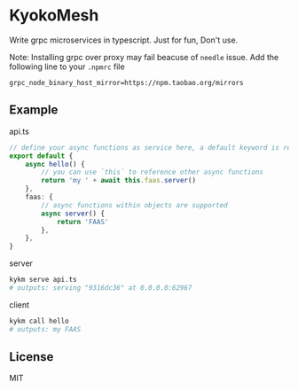 # KyokoMesh
Write grpc microservices in typescript. Just for fun, Don't use.

Note: Installing grpc over proxy may fail beacuse of `needle` issue. Add the following line to your `.npmrc` file
```
grpc_node_binary_host_mirror=https://npm.taobao.org/mirrors
```

## Example
api.ts
```typescript
// define your async functions as service here, a default keyword is required
export default {
    async hello() {
        // you can use `this` to reference other async functions
        return 'my ' + await this.faas.server()
    },
    faas: {
        // async functions within objects are supported
        async server() {
            return 'FAAS'
        },
    },
}
```

server
```bash
kykm serve api.ts
# outputs: serving "9316dc36" at 0.0.0.0:62967
```

client
```bash
kykm call hello
# outputs: my FAAS
```

## License
MIT
